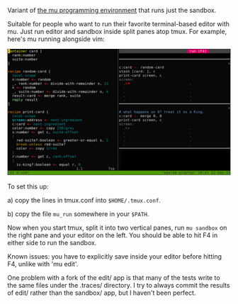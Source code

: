 Variant of [the mu programming environment](../edit) that runs just the sandbox.

Suitable for people who want to run their favorite terminal-based editor with
mu. Just run editor and sandbox inside split panes atop tmux. For example,
here's mu running alongside vim:

<img alt='tmux+vim example' src='../html/tmux-vim-sandbox.png'>

To set this up:

  a) copy the lines in tmux.conf into `$HOME/.tmux.conf`.

  b) copy the file `mu_run` somewhere in your `$PATH`.

Now when you start tmux, split it into two vertical panes, run `mu sandbox` on
the right pane and your editor on the left. You should be able to hit F4 in
either side to run the sandbox.

Known issues: you have to explicitly save inside your editor before hitting
F4, unlike with 'mu edit'.

One problem with a fork of the edit/ app is that many of the tests write to
the same files under the .traces/ directory. I try to always commit the
results of edit/ rather than the sandbox/ app, but I haven't been perfect.
